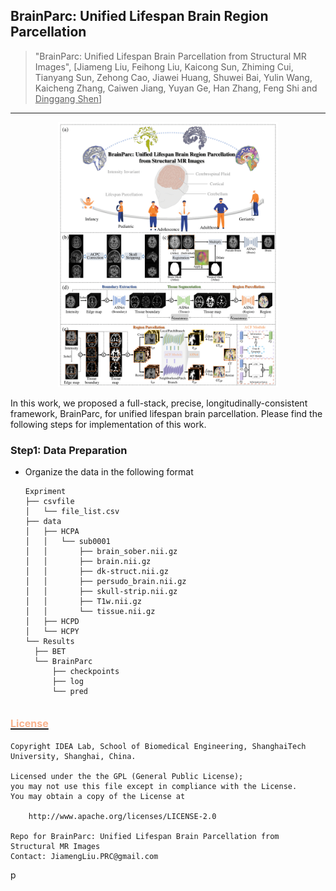 ## BrainParc: Unified Lifespan Brain Region Parcellation


> "BrainParc: Unified Lifespan Brain Parcellation from Structural MR Images", [Jiameng Liu, Feihong Liu, Kaicong Sun, Zhiming Cui, Tianyang Sun, Zehong Cao, Jiawei Huang, Shuwei Bai, Yulin Wang, Kaicheng Zhang, Caiwen Jiang, Yuyan Ge, Han Zhang, Feng Shi and <u>Dinggang Shen</u>]

***
<div style="text-align: center">
  <img src="figure/framework.png" width="70%" alt="BrainParc Framework">
</div>

In this work, we proposed a full-stack, precise, longitudinally-consistent framework, BrainParc, for unified lifespan brain parcellation. Please find the following steps for implementation of this work.

### Step1: Data Preparation
* Organize the data in the following format
    ```shell
  Expriment
  ├── csvfile
  │   └── file_list.csv
  ├── data
  │   ├── HCPA
  │   │   └── sub0001
  │   │       ├── brain_sober.nii.gz
  │   │       ├── brain.nii.gz
  │   │       ├── dk-struct.nii.gz
  │   │       ├── persudo_brain.nii.gz
  │   │       ├── skull-strip.nii.gz
  │   │       ├── T1w.nii.gz
  │   │       └── tissue.nii.gz
  │   ├── HCPD
  │   └── HCPY
  └── Results
      ├── BET
      └── BrainParc
          ├── checkpoints
          ├── log
          └── pred
  ```

## [<font color=#F8B48F size=3>License</font> ](./LICENSE)
```shell
Copyright IDEA Lab, School of Biomedical Engineering, ShanghaiTech University, Shanghai, China.

Licensed under the the GPL (General Public License);
you may not use this file except in compliance with the License.
You may obtain a copy of the License at

    http://www.apache.org/licenses/LICENSE-2.0

Repo for BrainParc: Unified Lifespan Brain Parcellation from Structural MR Images
Contact: JiamengLiu.PRC@gmail.com
```

p